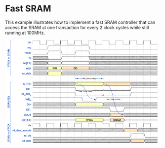 
# Fast SRAM 

This example illustrates how to implement a fast SRAM controller that can access the SRAM at one
transaction for every 2 clock cycles while still running at 100MHz.

![SRAM waveforms](waveforms.png)

